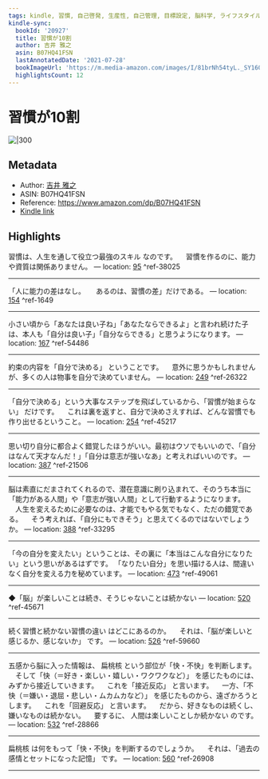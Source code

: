 ```yaml
---
tags: kindle, 習慣, 自己啓発, 生産性, 自己管理, 目標設定, 脳科学, ライフスタイル
kindle-sync:
  bookId: '20927'
  title: 習慣が10割
  author: 吉井 雅之
  asin: B07HQ41FSN
  lastAnnotatedDate: '2021-07-28'
  bookImageUrl: 'https://m.media-amazon.com/images/I/81brNh54tyL._SY160.jpg'
  highlightsCount: 12
---
```


# 習慣が10割
![|300](https://m.media-amazon.com/images/I/81brNh54tyL.jpg)
## Metadata
* Author: [吉井 雅之](https://www.amazon.comundefined)
* ASIN: B07HQ41FSN
* Reference: https://www.amazon.com/dp/B07HQ41FSN
* [Kindle link](kindle://book?action=open&asin=B07HQ41FSN)

## Highlights
習慣は、人生を通して役立つ最強のスキル なのです。 　習慣を作るのに、能力や資質は関係ありません。 — location: [95](kindle://book?action=open&asin=B07HQ41FSN&location=95) ^ref-38025

---
「人に能力の差はなし。 　 あるのは、習慣の差」だけである。 — location: [154](kindle://book?action=open&asin=B07HQ41FSN&location=154) ^ref-1649

---
小さい頃から「あなたは良い子ね」「あなたならできるよ」と言われ続けた子は、本人も「自分は良い子」「自分ならできる」と思うようになります。 — location: [167](kindle://book?action=open&asin=B07HQ41FSN&location=167) ^ref-54486

---
約束の内容を「自分で決める」 ということです。 　意外に思うかもしれませんが、多くの人は物事を自分で決めていません。 — location: [249](kindle://book?action=open&asin=B07HQ41FSN&location=249) ^ref-26322

---
「自分で決める」という大事なステップを飛ばしているから、「習慣が始まらない」 だけです。 　これは裏を返すと、自分で決めさえすれば、どんな習慣でも作り出せるということ。 — location: [254](kindle://book?action=open&asin=B07HQ41FSN&location=254) ^ref-45217

---
思い切り自分に都合よく錯覚したほうがいい。最初はウソでもいいので、「自分はなんて天才なんだ！」「自分は意志が強いなあ」と考えればいいのです。 — location: [387](kindle://book?action=open&asin=B07HQ41FSN&location=387) ^ref-21506

---
脳は素直にだまされてくれるので、潜在意識に刷り込まれて、そのうち本当に「能力がある人間」や「意志が強い人間」として行動するようになります。 　人生を変えるために必要なのは、才能でもやる気でもなく、ただの錯覚である。 　そう考えれば、「自分にもできそう」と思えてくるのではないでしょうか。 — location: [388](kindle://book?action=open&asin=B07HQ41FSN&location=388) ^ref-33295

---
「今の自分を変えたい」ということは、その裏に「本当はこんな自分になりたい」という思いがあるはずです。 「なりたい自分」を思い描ける人は、間違いなく自分を変える力を秘めています。 — location: [473](kindle://book?action=open&asin=B07HQ41FSN&location=473) ^ref-49061

---
◆「脳」が楽しいことは続き、そうじゃないことは続かない — location: [520](kindle://book?action=open&asin=B07HQ41FSN&location=520) ^ref-45671

---
続く習慣と続かない習慣の違い はどこにあるのか。 　それは、「脳が楽しいと感じるか、感じないか」 です。 — location: [526](kindle://book?action=open&asin=B07HQ41FSN&location=526) ^ref-59660

---
五感から脳に入った情報は、 扁桃核 という部位が「快・不快」を判断します。 　そして「快（＝好き・楽しい・嬉しい・ワクワクなど）」 を感じたものには、みずから接近していきます。 　これを「接近反応」 と言います。 　一方、「不快（＝嫌い・退屈・悲しい・ムカムカなど）」 を感じたものから、遠ざかろうとします。 　これを「回避反応」 と言います。 　だから、好きなものは続くし、嫌いなものは続かない。 　要するに、 人間は楽しいことしか続かない のです。 — location: [532](kindle://book?action=open&asin=B07HQ41FSN&location=532) ^ref-28866

---
扁桃核 は何をもって「快・不快」を判断するのでしょうか。 　それは、「過去の感情とセットになった記憶」 です。 — location: [560](kindle://book?action=open&asin=B07HQ41FSN&location=560) ^ref-26908

---
